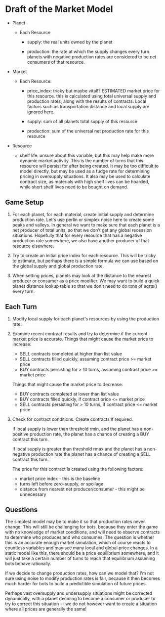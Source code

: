 Draft of the Market Model
=========================

- Planet
    - Each Resource
        - supply:       the real units owned by the planet
        
        - production:   the rate at which the supply changes every turn.
                        planets with negative production rates are considered
                        to be net consumers of that resource.

- Market
    - Each Resource:
        - price_index:  tricky but maybe vital!?
                        ESTIMATED market price for this resource.
                        this is calculated using total universal supply
                        and production rates, along with the results
                        of contracts. Local factors such as transportation
                        distance and local supply are ignored here.
                     
        - supply:       sum of all planets total supply of this resource
        
        - production:   sum of the universal net production rate for 
                        this resource

- Resource
    - shelf life:       unsure about this variable, but this may help make more
                        dynamic market activity. This is the number of turns that
                        this resource will persist for after being created. It may
                        be too difficult to model directly, but may be used as a 
                        fudge rate for determining pricing in oversupply situations.
                        It also may be used to calculate contract size, as materials
                        with high shelf lives can be hoarded, while short shelf lives
                        need to be bought on demand.                    
                        
Game Setup
----------

1.  For each planet, for each material, create initial supply and determine production rate.
    Let's use perlin or simplex noise here to create some peaks and valleys. In general we
    want to make sure that each planet is a net producer of total units, so that we don't
    get any global recession situations. Hopefully that for every resource that has a negative
    production rate somewhere, we also have another producer of that resource elsewhere. 
    
2.  Try to create an initial price index for each resource. This will be tricky to estimate,
    but perhaps there is a simple formula we can use based on the global supply and global 
    production rate.
    
3.  When setting prices, planets may look at the distance to the nearest producer or consumer
    as a price modifier. We may want to build a quick planet distance lookup table so that we
    don't need to do tons of sqrts() every turn.

Each Turn
---------

1.  Modify local supply for each planet's resources by using the production rate.

2.  Examine recent contract results and try to determine if the current market price
    is accurate. Things that might cause the market price to increase:
    
    - SELL contracts completed at higher than list value
    - SELL contracts filled quickly, assuming contract price >= market price    
    - BUY contracts persisting for > 10 turns, assuming contract price >= market price
    
    Things that might cause the market price to decrease:
    
    - BUY contracts completed at lower than list value
    - BUY contracts filled quickly, if contract price <= market price
    - SELL contracts persisting for > 10 turns, if contract price <= market price

3.  Check for contract conditions. Create contracts if required.

    If local supply is lower than threshold rmin, and the planet has a non-positive 
    production rate, the planet has a chance of creating a BUY contract this turn. 
    
    If local supply is greater than threshold rmax and the planet has a non-negative
    production rate the planet has a chance of creating a SELL contract this turn.
    
    The price for this contract is created using the following factors:
    
    - market price index - this is the baseline
    - turns left before zero-supply, or spoilage
    - distance from nearest net producer/consumer - this might be unnecessary
    

Questions
--------- 

The simplest model may be to make it so that production rates never change.
This will still be challenging for bots, because they enter the game with no knowledge 
of market conditions, and will need to observe contracts to determine who produces and
who consumes. The question is whether this is an accurate enough market simulation, which
of course reacts to countless variables and may see many local and global price changes.
In a static model like this, there should be a price equilibrium somewhere, and it will just
take a certain number of turns to reach that equilibrium assuming bots behave rationally.

If we decide to change production rates, how can we model that? I'm not sure using noise
to modify production rates is fair, because it then becomes much harder for bots to
build a predictible simulation of future prices.
    
Perhaps vast oversupply and undersupply situations might be corrected dynamically, with a planet
deciding to become a consumer or producer to try to correct this situation -- we do not however want to create a situation where all prices are generally the same!